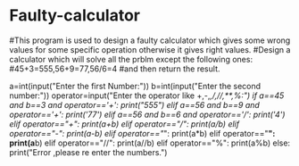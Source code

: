 # Faulty-calculator
#This program is used to design a faulty calculator which gives some wrong values for some specific operation otherwise it gives right values.
#Design a calculator which will solve all the prblm except the following ones:
#45+3=555,56+9=77,56/6=4
#and then return the result.

a=int(input("Enter the first Number:"))
b=int(input("Enter the second number:"))
operator=input("Enter the operator like +,-,*,/,//,**,%:")
if a==45 and b==3 and operator=='+':
    print("555")
elif a==56 and b==9 and operator=='+':
    print('77')
elif a==56 and b==6 and operator=='/':
    print('4')
elif operator=="+":
    print(a+b)
elif operator=="/":
    print(a/b)
elif operator=="-":
    print(a-b)
elif operator=="*":
    print(a*b)
elif operator=="**":
    print(a**b)
elif operator=="//":
    print(a//b)
elif operator=="%":
    print(a%b)
else:
    print("Error ,please re enter the numbers.")
